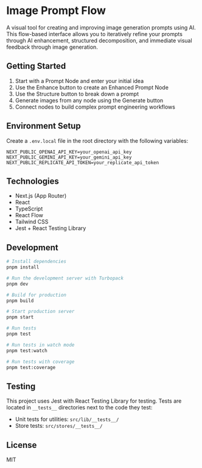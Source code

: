 # Image Prompt Flow

A visual tool for creating and improving image generation prompts using AI. This flow-based interface allows you to iteratively refine your prompts through AI enhancement, structured decomposition, and immediate visual feedback through image generation.

## Getting Started

1. Start with a Prompt Node and enter your initial idea
2. Use the Enhance button to create an Enhanced Prompt Node
3. Use the Structure button to break down a prompt
4. Generate images from any node using the Generate button
5. Connect nodes to build complex prompt engineering workflows

## Environment Setup

Create a `.env.local` file in the root directory with the following variables:

```
NEXT_PUBLIC_OPENAI_API_KEY=your_openai_api_key
NEXT_PUBLIC_GEMINI_API_KEY=your_gemini_api_key
NEXT_PUBLIC_REPLICATE_API_TOKEN=your_replicate_api_token
```

## Technologies

- Next.js (App Router)
- React
- TypeScript
- React Flow
- Tailwind CSS
- Jest + React Testing Library

## Development

```bash
# Install dependencies
pnpm install

# Run the development server with Turbopack
pnpm dev

# Build for production
pnpm build

# Start production server
pnpm start

# Run tests
pnpm test

# Run tests in watch mode
pnpm test:watch

# Run tests with coverage
pnpm test:coverage
```

## Testing

This project uses Jest with React Testing Library for testing. Tests are located in `__tests__` directories next to the code they test:

- Unit tests for utilities: `src/lib/__tests__/`
- Store tests: `src/stores/__tests__/`

## License

MIT
